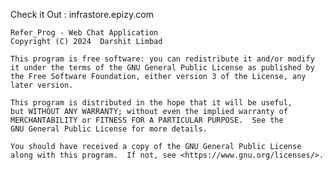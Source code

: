 Check it Out : infrastore.epizy.com


    Refer_Prog - Web Chat Application
    Copyright (C) 2024  Darshit Limbad

    This program is free software: you can redistribute it and/or modify
    it under the terms of the GNU General Public License as published by
    the Free Software Foundation, either version 3 of the License, any later version.

    This program is distributed in the hope that it will be useful,
    but WITHOUT ANY WARRANTY; without even the implied warranty of
    MERCHANTABILITY or FITNESS FOR A PARTICULAR PURPOSE.  See the
    GNU General Public License for more details.

    You should have received a copy of the GNU General Public License
    along with this program.  If not, see <https://www.gnu.org/licenses/>.